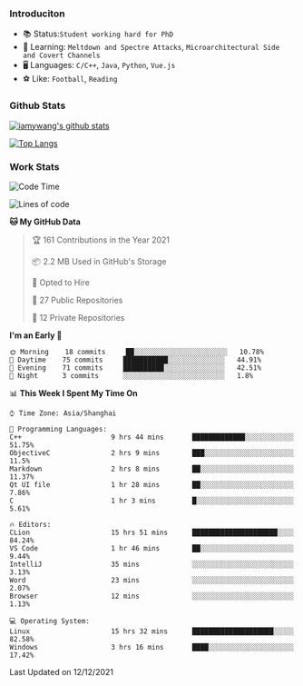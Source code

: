 ### Introduciton

- 📚 Status:`Student working hard for PhD`
- 🔎 Learning: `Meltdown and Spectre Attacks`, `Microarchitectural Side and Covert Channels`
- 🖥️ Languages: `C/C++`, `Java`, `Python`, `Vue.js`
- ⚽ Like: `Football`, `Reading`

### Github Stats

[![iamywang's github stats](https://github-readme-stats.vercel.app/api?username=iamywang&count_private=true&show_icons=true)]()

[![Top Langs](https://github-readme-stats.vercel.app/api/top-langs/?username=iamywang&layout=compact)]()

### Work Stats

<!--START_SECTION:waka-->
![Code Time](http://img.shields.io/badge/Code%20Time-21%20hrs%2040%20mins-blue)

![Lines of code](https://img.shields.io/badge/From%20Hello%20World%20I%27ve%20Written-536%20Thousand%20lines%20of%20code-blue)

**🐱 My GitHub Data** 

> 🏆 161 Contributions in the Year 2021
 > 
> 📦 2.2 MB Used in GitHub's Storage 
 > 
> 💼 Opted to Hire
 > 
> 📜 27 Public Repositories 
 > 
> 🔑 12 Private Repositories  
 > 
**I'm an Early 🐤** 

```text
🌞 Morning    18 commits     ██░░░░░░░░░░░░░░░░░░░░░░░   10.78% 
🌆 Daytime    75 commits     ███████████░░░░░░░░░░░░░░   44.91% 
🌃 Evening    71 commits     ██████████░░░░░░░░░░░░░░░   42.51% 
🌙 Night      3 commits      ░░░░░░░░░░░░░░░░░░░░░░░░░   1.8%

```


📊 **This Week I Spent My Time On** 

```text
⌚︎ Time Zone: Asia/Shanghai

💬 Programming Languages: 
C++                      9 hrs 44 mins       █████████████░░░░░░░░░░░░   51.75% 
ObjectiveC               2 hrs 9 mins        ███░░░░░░░░░░░░░░░░░░░░░░   11.5% 
Markdown                 2 hrs 8 mins        ██░░░░░░░░░░░░░░░░░░░░░░░   11.37% 
Qt UI file               1 hr 28 mins        ██░░░░░░░░░░░░░░░░░░░░░░░   7.86% 
C                        1 hr 3 mins         █░░░░░░░░░░░░░░░░░░░░░░░░   5.61%

🔥 Editors: 
CLion                    15 hrs 51 mins      █████████████████████░░░░   84.24% 
VS Code                  1 hr 46 mins        ██░░░░░░░░░░░░░░░░░░░░░░░   9.44% 
IntelliJ                 35 mins             ░░░░░░░░░░░░░░░░░░░░░░░░░   3.13% 
Word                     23 mins             ░░░░░░░░░░░░░░░░░░░░░░░░░   2.07% 
Browser                  12 mins             ░░░░░░░░░░░░░░░░░░░░░░░░░   1.13%

💻 Operating System: 
Linux                    15 hrs 32 mins      ████████████████████░░░░░   82.58% 
Windows                  3 hrs 16 mins       ████░░░░░░░░░░░░░░░░░░░░░   17.42%

```


 Last Updated on 12/12/2021
<!--END_SECTION:waka-->
